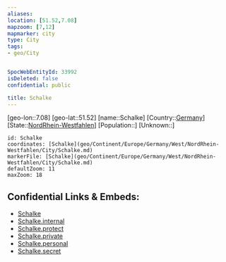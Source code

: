 ```yaml
---
aliases: 
location: [51.52,7.08]
mapzoom: [7,12] 
mapmarker: city 
type: City
tags:
- geo/City


SpocWebEntityId: 33992
isDeleted: false
confidential: public

title: Schalke
---
```

[geo-lon::7.08]
[geo-lat::51.52]
[name::Schalke]
[Country::[Germany](geo/Continent/Europe/Germany.md)]
[State::[NordRhein-Westfahlen](NordRhein-Westfahlen)]
[Population::]
[Unknown::]


```leaflet
id: Schalke
coordinates: [Schalke](geo/Continent/Europe/Germany/West/NordRhein-Westfahlen/City/Schalke.md)
markerFile: [Schalke](geo/Continent/Europe/Germany/West/NordRhein-Westfahlen/City/Schalke.md)
defaultZoom: 11 
maxZoom: 18
```


## Confidential Links & Embeds: 
- [Schalke](../../../../../../../../_public/geo/Continent/Europe/Germany/West/NordRhein-Westfahlen/City/Schalke.md) 
- [Schalke.internal](../../../../../../../../_internal/geo/Continent/Europe/Germany/West/NordRhein-Westfahlen/City/Schalke.internal.md) 
- [Schalke.protect](../../../../../../../../_protect/geo/Continent/Europe/Germany/West/NordRhein-Westfahlen/City/Schalke.protect.md) 
- [Schalke.private](../../../../../../../../_private/geo/Continent/Europe/Germany/West/NordRhein-Westfahlen/City/Schalke.private.md) 
- [Schalke.personal](../../../../../../../../_personal/geo/Continent/Europe/Germany/West/NordRhein-Westfahlen/City/Schalke.personal.md) 
- [Schalke.secret](../../../../../../../../_secret/geo/Continent/Europe/Germany/West/NordRhein-Westfahlen/City/Schalke.secret.md) 
